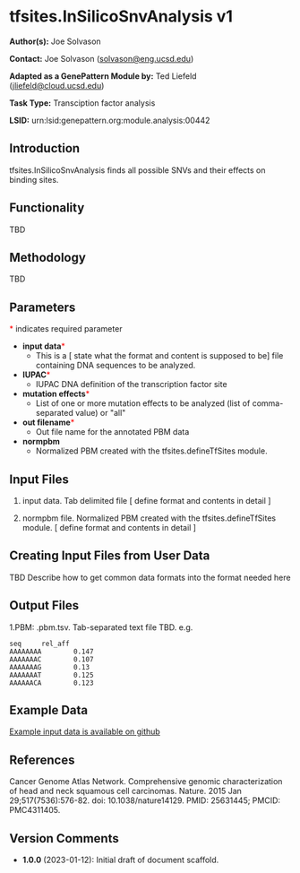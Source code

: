 # tfsites.InSilicoSnvAnalysis v1

**Author(s):** Joe Solvason  

**Contact:** Joe Solvason (solvason@eng.ucsd.edu)

**Adapted as a GenePattern Module by:** Ted Liefeld (jliefeld@cloud.ucsd.edu)

**Task Type:** Transciption factor analysis

**LSID:**  urn:lsid:genepattern.org:module.analysis:00442


## Introduction

tfsites.InSilicoSnvAnalysis finds all possible SNVs and their effects on binding sites.

## Functionality

TBD

## Methodology

TBD

## Parameters

<span style="color: red;">*</span> indicates required parameter

- **input data**<span style="color: red;">*</span>
    - This is a [ state what the format and content is supposed to be] file containing DNA sequences to be analyzed.
- **IUPAC**<span style="color: red;">*</span>
    - IUPAC DNA definition of the transcription factor site 
- **mutation effects**<span style="color: red;">*</span>
    - List of one or more mutation effects to be analyzed (list of comma-separated value) or "all"
- **out filename**<span style="color: red;">*</span>
    - Out file name for the annotated PBM data
- **normpbm**
    - Normalized PBM created with the tfsites.defineTfSites module.


## Input Files

1.  input data.  Tab delimited file [ define format and contents in detail ] 
    
2. normpbm file. Normalized PBM created with the tfsites.defineTfSites module. [ define format and contents in detail  ]


## Creating Input Files from User Data

TBD Describe how to get common data formats into the format needed here
       
## Output Files

  1.PBM: <output prefix>.pbm.tsv.  Tab-separated text file TBD.
    e.g. 
```
seq     rel_aff
AAAAAAAA        0.147
AAAAAAAC        0.107
AAAAAAAG        0.13
AAAAAAAT        0.125
AAAAAACA        0.123

```
    
  
## Example Data

[Example input data is available on github](https://github.com/genepattern/tfsites.inSilicoSnvAnalysis/data)
    
## References

Cancer Genome Atlas Network. Comprehensive genomic characterization of head and neck squamous cell carcinomas. Nature. 2015 Jan 29;517(7536):576-82. doi: 10.1038/nature14129. PMID: 25631445; PMCID: PMC4311405.
    
## Version Comments

- **1.0.0** (2023-01-12): Initial draft of document scaffold.
